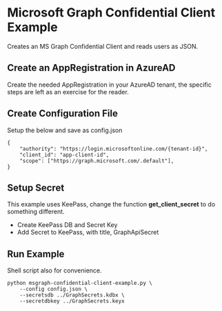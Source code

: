 # Microsoft Graph Confidential Client Example
Creates an MS Graph Confidential Client and reads users as JSON.

## Create an AppRegistration in AzureAD
Create the needed AppRegistration in your AzureAD tenant, the specific steps are left as an exercise for the reader. 

## Create Configuration File
Setup the below and save as config.json

```
{
    "authority": "https://login.microsoftonline.com/{tenant-id}",
    "client_id": "app-client-id",
    "scope": ["https://graph.microsoft.com/.default"],
}

```

## Setup Secret

This example uses KeePass, change the function **get_client_secret** to do something different.

* Create KeePass DB and Secret Key
* Add Secret to KeePass, with title, GraphApiSecret

## Run Example
Shell script also for convenience.
```
python msgraph-confidential-client-example.py \
    --config config.json \
    --secretsdb ../GraphSecrets.kdbx \
    --secretdbkey ../GraphSecrets.keyx 

```
